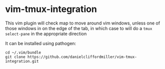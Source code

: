 # vim-tmux-integration

This vim plugin will check map <C-H> <C-J> <C-K> <C-L> to move around vim windows, unless one of those windows in on the edge of the tab, in which case to will do a `tmux select-pane` in the appropriate direction

It can be installed using pathogen:
```
cd ~/.vim/bundle
git clone https://github.com/danielcliffordmiller/vim-tmux-integration.git
```
